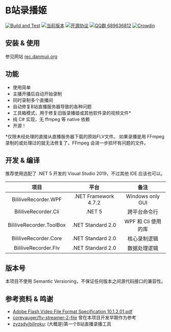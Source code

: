 # B站录播姬

[![Build and Test](https://github.com/Bililive/BililiveRecorder/actions/workflows/build.yml/badge.svg)](https://github.com/Bililive/BililiveRecorder/actions/workflows/build.yml)
[![当前版本](https://img.shields.io/github/tag/Bililive/BililiveRecorder.svg?label=当前版本)](#)
[![开源协议](https://img.shields.io/github/license/Bililive/BililiveRecorder.svg?label=开源协议)](#)
[![QQ群 689636812](https://img.shields.io/badge/QQ%E7%BE%A4-689636812-success)](https://jq.qq.com/?_wv=1027&k=5zVwEyf)
[![Crowdin](https://badges.crowdin.net/bililiverecorder/localized.svg)](https://crowdin.com/project/bililiverecorder)

## 安装 & 使用

参见网站 [rec.danmuji.org](https://rec.danmuji.org)

## 功能

- 使用简单
- 主播开播后自动开始录制
- 同时录制多个直播间
- 自动修复B站直播服务器导致的各种问题
- 工具箱模式，用于修复旧版录播姬或其他软件录的视频文件*
- 纯 C# 实现，无 ffmpeg 等 native 依赖
- 开源！

*仅限未经处理的直接从直播服务器下载的原始FLV文件。 如果录播是用 FFmpeg 录制的或处理过的就无法修复了，FFmpeg 会进一步损坏有问题的文件。

## 开发 & 编译

推荐使用选配了 .NET 5 开发的 Visual Studio 2019，不过其他 IDE 应该也可以。

项目 | 平台 | 备注
:---:|:---:|:---:
BililiveRecorder.WPF | .NET Framework 4.7.2 | Windows only GUI
BililiveRecorder.Cli | .NET 5 | 跨平台命令行
BililiveRecorder.ToolBox | .NET Standard 2.0 | WPF 和 Cli 使用的库
BililiveRecorder.Core | .NET Standard 2.0 | 核心录制逻辑
BililiveRecorder.Flv | .NET Standard 2.0 | 数据处理逻辑

## 版本号

本项目不使用 Semantic Versioning，不保证任何版本之间源代码接口的兼容性。

## 参考资料 & 鸣谢

- [Adobe Flash Video File Format Specification 10.1.2.01.pdf](https://www.adobe.com/content/dam/acom/en/devnet/flv/video_file_format_spec_v10_1.pdf)
- [coreyauger/flv-streamer-2-file](https://github.com/coreyauger/flv-streamer-2-file) 曾在本项目开发早期作为参考
- [zyzsdy/biliroku](https://github.com/zyzsdy/biliroku): (大概是)第一个B站直播录播工具
